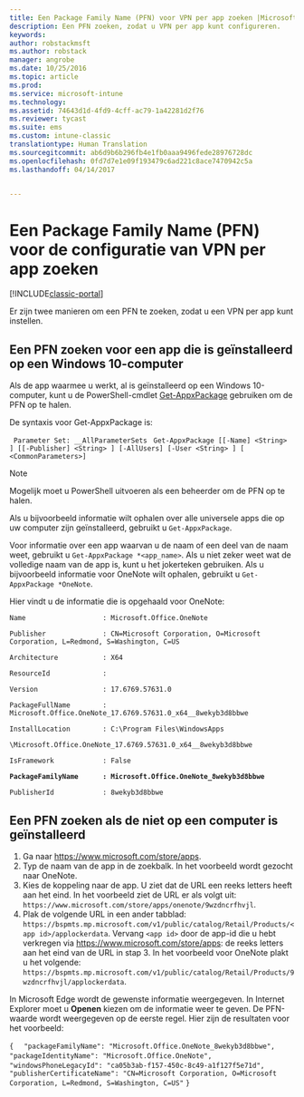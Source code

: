 ```yaml
---
title: Een Package Family Name (PFN) voor VPN per app zoeken |Microsoft Docs
description: Een PFN zoeken, zodat u VPN per app kunt configureren.
keywords: 
author: robstackmsft
ms.author: robstack
manager: angrobe
ms.date: 10/25/2016
ms.topic: article
ms.prod: 
ms.service: microsoft-intune
ms.technology: 
ms.assetid: 74643d1d-4fd9-4cff-ac79-1a42281d2f76
ms.reviewer: tycast
ms.suite: ems
ms.custom: intune-classic
translationtype: Human Translation
ms.sourcegitcommit: ab6d9b6b296fb4e1fb0aaa9496fede28976728dc
ms.openlocfilehash: 0fd7d7e1e09f193479c6ad221c8ace7470942c5a
ms.lasthandoff: 04/14/2017


---
```


# <a name="find-a-package-family-name-pfn-for-per-app-vpn-configuration"></a>Een Package Family Name (PFN) voor de configuratie van VPN per app zoeken

[!INCLUDE[classic-portal](../includes/classic-portal.md)]

Er zijn twee manieren om een PFN te zoeken, zodat u een VPN per app kunt instellen.

## <a name="find-a-pfn-for-an-app-thats-installed-on-a-windows-10-computer"></a>Een PFN zoeken voor een app die is geïnstalleerd op een Windows 10-computer

Als de app waarmee u werkt, al is geïnstalleerd op een Windows 10-computer, kunt u de PowerShell-cmdlet [Get-AppxPackage](https://technet.microsoft.com/library/hh856044.aspx) gebruiken om de PFN op te halen.

De syntaxis voor Get-AppxPackage is:

` Parameter Set: __AllParameterSets`
` Get-AppxPackage [[-Name] <String> ] [[-Publisher] <String> ] [-AllUsers] [-User <String> ] [ <CommonParameters>]`

> [!NOTE]
Mogelijk moet u PowerShell uitvoeren als een beheerder om de PFN op te halen.

Als u bijvoorbeeld informatie wilt ophalen over alle universele apps die op uw computer zijn geïnstalleerd, gebruikt u `Get-AppxPackage`.

Voor informatie over een app waarvan u de naam of een deel van de naam weet, gebruikt u `Get-AppxPackage *<app_name>`. Als u niet zeker weet wat de volledige naam van de app is, kunt u het jokerteken gebruiken. Als u bijvoorbeeld informatie voor OneNote wilt ophalen, gebruikt u `Get-AppxPackage *OneNote`.


Hier vindt u de informatie die is opgehaald voor OneNote:

`Name                   : Microsoft.Office.OneNote`

`Publisher              : CN=Microsoft Corporation, O=Microsoft Corporation, L=Redmond, S=Washington, C=US`

`Architecture           : X64`

`ResourceId             :`

`Version                : 17.6769.57631.0`

`PackageFullName        : Microsoft.Office.OneNote_17.6769.57631.0_x64__8wekyb3d8bbwe`

`InstallLocation        : C:\Program Files\WindowsApps`

`\Microsoft.Office.OneNote_17.6769.57631.0_x64__8wekyb3d8bbwe`

`IsFramework            : False`

**`PackageFamilyName      : Microsoft.Office.OneNote_8wekyb3d8bbwe`**

`PublisherId            : 8wekyb3d8bbwe`



## <a name="find-a-pfn-if-the-app-is-not-installed-on-a-computer"></a>Een PFN zoeken als de niet op een computer is geïnstalleerd

1.    Ga naar https://www.microsoft.com/store/apps.
2.    Typ de naam van de app in de zoekbalk. In het voorbeeld wordt gezocht naar OneNote.
3.    Kies de koppeling naar de app. U ziet dat de URL een reeks letters heeft aan het eind. In het voorbeeld ziet de URL er als volgt uit: `https://www.microsoft.com/store/apps/onenote/9wzdncrfhvjl`.
4.    Plak de volgende URL in een ander tabblad: `https://bspmts.mp.microsoft.com/v1/public/catalog/Retail/Products/<app id>/applockerdata`. Vervang `<app id>` door de app-id die u hebt verkregen via https://www.microsoft.com/store/apps: de reeks letters aan het eind van de URL in stap 3. In het voorbeeld voor OneNote plakt u het volgende: `https://bspmts.mp.microsoft.com/v1/public/catalog/Retail/Products/9wzdncrfhvjl/applockerdata`.

In Microsoft Edge wordt de gewenste informatie weergegeven. In Internet Explorer moet u **Openen** kiezen om de informatie weer te geven. De PFN-waarde wordt weergegeven op de eerste regel. Hier zijn de resultaten voor het voorbeeld:


`{`
`  "packageFamilyName": "Microsoft.Office.OneNote_8wekyb3d8bbwe",`
`  "packageIdentityName": "Microsoft.Office.OneNote",`
`  "windowsPhoneLegacyId": "ca05b3ab-f157-450c-8c49-a1f127f5e71d",`
`  "publisherCertificateName": "CN=Microsoft Corporation, O=Microsoft Corporation, L=Redmond, S=Washington, C=US"`
`}`

